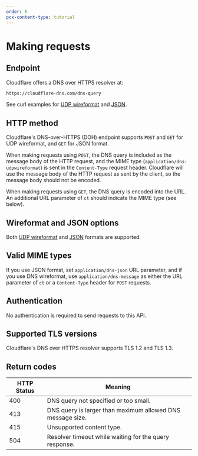 ```yaml
---
order: 6
pcx-content-type: tutorial
---
```


# Making requests

## Endpoint

Cloudflare offers a DNS over HTTPS resolver at:

```txt
https://cloudflare-dns.com/dns-query
```

See curl examples for [UDP wireformat](/dns-over-https/wireformat/) and [JSON](/json-format/).

## HTTP method

Cloudflare's DNS-over-HTTPS (DOH) endpoint supports `POST` and `GET` for UDP wireformat, and `GET` for JSON format.

When making requests using `POST`, the DNS query is included as the message body of the HTTP request, and the MIME type (`application/dns-udpwireformat`) is sent in the `Content-Type` request header. Cloudflare will use the message body of the HTTP request as sent by the client, so the message body should not be encoded.

When making requests using `GET`, the DNS query is encoded into the URL. An additional URL parameter of `ct` should indicate the MIME type (see below).

## Wireformat and JSON options

Both [UDP wireformat](/dns-over-https/wireformat/) and [JSON](/dns-over-https/json-format/) formats are supported.

## Valid MIME types

If you use JSON format, set `application/dns-json` URL parameter, and if you use DNS wireformat, use `application/dns-message` as either the URL parameter of `ct` or a `Content-Type` header for `POST` requests.

## Authentication

No authentication is required to send requests to this API.

## Supported TLS versions

Cloudflare's DNS over HTTPS resolver supports TLS 1.2 and TLS 1.3.

## Return codes

<TableWrap>

HTTP Status | Meaning
------------|-----------
400         | DNS query not specified or too small.
413         | DNS query is larger than maximum allowed DNS message size.
415         | Unsupported content type.
504         | Resolver timeout while waiting for the query response.

</TableWrap>
